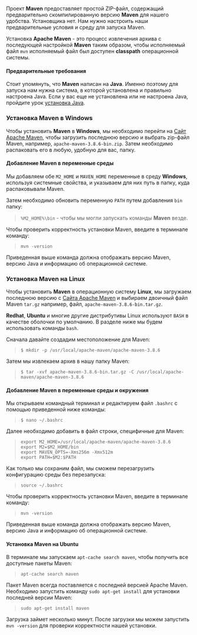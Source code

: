 Проект **Maven** предоставляет простой ZIP-файл, содержащий предварительно скомпилированную
версию **Maven** для нашего удобства. Установщика нет. Нам нужно настроить наши предварительные
условия и среду для запуска Maven.

Установка **Apache Maven** - это процесс извлечения архива с последующей настройкой
**Maven** таким образом, чтобы исполняемый файл `mvn` исполняемый файл был доступен 
**classpath** операционной системы.

#### Предварительные требования

Стоит упомянуть, что **Maven** написан на **Java**. Именно поэтому для запуска нам
нужна система, в которой установлена и правильно настроена Java.
Если у вас еще не установлена или не настроена Java, пройдите урок
[установка Java](course://intro/installing-the-software/java-install).

### Установка Maven в Windows
Чтобы установить **Maven** в **Windows**, мы необходимо перейти на
[Сайт Apache Maven](https://maven.apache.org/download.cgi), чтобы загрузить последнюю
версию и выбрать zip-файл Maven, например, `apache-maven-3.8.6-bin.zip`. Затем необходимо
распаковать его в любую, удобную для вас, папку.
#### Добавление Maven в переменные среды
Мы добавляем обе `M2_HOME` и `MAVEN_HOME` переменные в среду **Windows**, используя
системные свойства, и указываем для них путь в папку, куда распаковывали Maven. 

Затем необходимо обновить переменную `PATH` путем добавления `bin` папку:
> `%M2_HOME%\bin` - чтобы мы могли запускать команды **Maven** везде.

Чтобы проверить корректность установки Maven, введите в терминале команду:
> `mvn -version`

Приведенная выше команда должна отображать версию Maven, версию Java и информацию
об операционной системе.
### Установка Maven на Linux
Чтобы установить **Maven** в операционную систему **Linux**, мы загружаем последнюю
версию с [Сайта Apache Maven](https://maven.apache.org/download.cgi) и выбираем двоичный
файл Maven `tar.gz` например, файл, `apache-maven-3.8.6-bin.tar.gz`.

**Redhat**, **Ubuntu** и многие другие дистрибутивы Linux используют `BASH` в 
качестве оболочки по умолчанию. В разделе ниже мы будем использовать команды `bash`.

Сначала давайте создадим местоположение для Maven:
> `$ mkdir -p /usr/local/apache-maven/apache-maven-3.8.6`

Затем мы извлекаем архив в нашу папку Maven:
> `$ tar -xvf apache-maven-3.8.6-bin.tar.gz -C /usr/local/apache-maven/apache-maven-3.8.6`

#### Добавление Maven в переменные среды и окружения
Мы открываем командный терминал и редактируем файл `.bashrc` с помощью приведенной ниже
команды:
> `$ nano ~/.bashrc`

Далее необходимо добавить в файл строки, специфичные для Maven:
> `export M2_HOME=/usr/local/apache-maven/apache-maven-3.8.6`  
> `export M2=$M2_HOME/bin`  
> `export MAVEN_OPTS=-Xms256m -Xmx512m `  
> `export PATH=$M2:$PATH`  

Как только мы сохраним файл, мы сможем перезагрузить конфигурацию среды без перезапуска:
> `source ~/.bashrc`

Чтобы проверить корректность установки Maven, введите в терминале команду:
> `mvn -version`

Приведенная выше команда должна отображать версию Maven, версию Java и информацию
об операционной системе.

#### Установка Maven на Ubuntu
В терминале мы запускаем `apt-cache search maven`, чтобы получить все доступные пакеты Maven:
> `apt-cache search maven`

Пакет Maven всегда поставляется с последней версией Apache Maven.  
Необходимо запустить команду `sudo apt-get install` для установки последней версии Maven:
> `sudo apt-get install maven`

Загрузка займет несколько минут. После загрузки мы можем запустить `mvn -version` для
проверки корректности нашей установки.